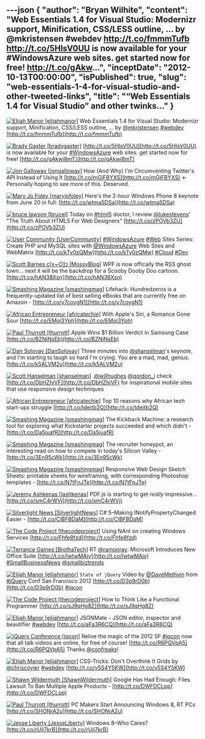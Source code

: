 ---json
{
  "author": "Bryan Wilhite",
  "content": "Web Essentials 1.4 for Visual Studio: Modernizr support, Minification, CSS/LESS outline, ... by @mkristensen #webdev http://t.co/fmmmTufb   http://t.co/5HlsV0UU is now available for your #WindowsAzure web sites. get started now for free! http://t.co/gAkw...",
  "inceptDate": "2012-10-13T00:00:00",
  "isPublished": true,
  "slug": "web-essentials-1-4-for-visual-studio-and-other-tweeted-links",
  "title": "“Web Essentials 1.4 for Visual Studio” and other twinks…"
}
---

[<img alt="Elijah Manor [elijahmanor]" src="https://songhay.blob.core.windows.net/shared-social-twitter/elijahmanor.jpeg">](http://elijahmanor.com "Elijah Manor [elijahmanor]") <span>Web Essentials 1.4 for Visual Studio: Modernizr support, Minification, CSS/LESS outline, ... by [@mkristensen](http://twitter.com/mkristensen) [#webdev](http://search.twitter.com/search?q=%23webdev) [http://t.co/fmmmTufb](http://t.co/fmmmTufb)</span>

[<img alt="Brady Gaster [bradygaster]" src="https://songhay.blob.core.windows.net/shared-social-twitter/bradygaster.jpeg">](http://www.bradygaster.com "Brady Gaster [bradygaster]") <span>[http://t.co/5HlsV0UU](http://t.co/5HlsV0UU) is now available for your [#WindowsAzure](http://search.twitter.com/search?q=%23WindowsAzure) web sites. get started now for free! [http://t.co/gAkwi8mT](http://t.co/gAkwi8mT)</span>

[<img alt="Jon Galloway [jongalloway]" src="https://songhay.blob.core.windows.net/shared-social-twitter/jongalloway.jpeg">](http://weblogs.asp.net/jgalloway "Jon Galloway [jongalloway]") <span>How (And Why) I'm Circumventing Twitter's API Instead of Using It [http://t.co/mGjFBYXS](http://t.co/mGjFBYXS) &lt;- Personally hoping to see more of this. Deserved.</span>

[<img alt="Mary Jo Foley [maryjofoley]" src="https://songhay.blob.core.windows.net/shared-social-twitter/maryjofoley.png">](http://blogs.zdnet.com/microsoft "Mary Jo Foley [maryjofoley]") <span>Here's the 2-hour Windows Phone 8 keynote from June 20 in full: [http://t.co/wtma5DSa](http://t.co/wtma5DSa)</span>

[<img alt="bruce lawson [brucel]" src="https://songhay.blob.core.windows.net/shared-social-twitter/brucel.jpg">](http://www.brucelawson.co.uk "bruce lawson [brucel]") <span>Today on [#html5](http://search.twitter.com/search?q=%23html5) doctor, I review [@lukestevens](http://twitter.com/lukestevens)' "The Truth About HTML5 For Web Designers" [http://t.co/zPOVb3ZU](http://t.co/zPOVb3ZU)</span>

[<img alt="User Community [UserCommunity]" src="https://songhay.blob.core.windows.net/shared-social-twitter/UserCommunity.jpg">](http://www.facebook.com/MicrosoftUserCommunity "User Community [UserCommunity]") <span>[#WindowsAzure](http://search.twitter.com/search?q=%23WindowsAzure) [#Web](http://search.twitter.com/search?q=%23Web) Sites Series: Create PHP and MySQL sites with [@WindowsAzure](http://twitter.com/WindowsAzure) Web Sites and WebMatrix [http://t.co/kTy0zQMw](http://t.co/kTy0zQMw) [#Cloud](http://search.twitter.com/search?q=%23Cloud) [#Dev](http://search.twitter.com/search?q=%23Dev)</span>

[<img alt="Scott Barnes c[x┬○]כ [MossyBlog]" src="https://songhay.blob.core.windows.net/shared-social-twitter/MossyBlog.png">](http://www.riagenic.com/ "Scott Barnes c[x┬○]כ [MossyBlog]") <span>WPF is now offically the RSS ghost town... next it will be the backdrop for a Scooby Dooby Doo cartoon. [http://t.co/hAN38Xsn](http://t.co/hAN38Xsn)</span>

[<img alt="Smashing Magazine [smashingmag]" src="https://songhay.blob.core.windows.net/shared-social-twitter/smashingmag.png">](http://www.smashingmagazine.com "Smashing Magazine [smashingmag]") <span>Lifehack: Hundredzeros is a frequently-updated list of best selling eBooks that are currently free on Amazon - [http://t.co/y7covgN1](http://t.co/y7covgN1)</span>

[<img alt="African Entrepreneur [africatechie]" src="https://songhay.blob.core.windows.net/shared-social-twitter/africatechie.jpg">](http://africanentrepreneur.blogspot.com/ "African Entrepreneur [africatechie]") <span>With Apple's Siri, a Romance Gone Sour [http://t.co/EMoj3Yph](http://t.co/EMoj3Yph)</span>

[<img alt="Paul Thurrott [thurrott]" src="https://songhay.blob.core.windows.net/shared-social-twitter/thurrott.jpeg">](http://www.winsupersite.com "Paul Thurrott [thurrott]") <span>Apple Wins $1 Billion Verdict in Samsung Case [http://t.co/BZNiNsEb](http://t.co/BZNiNsEb)</span>

[<img alt="Dan Solovay [DanSolovay]" src="https://songhay.blob.core.windows.net/shared-social-twitter/DanSolovay.png">](http://www.dansolovay.com "Dan Solovay [DanSolovay]") <span>Three minutes into [@shanselman](http://twitter.com/shanselman)'s keynote, and I'm starting to laugh so hard I'm crying. You are a mad, mad, genius. [http://t.co/k5ALVM2u](http://t.co/k5ALVM2u)</span>

[<img alt="Scott Hanselman [shanselman]" src="https://songhay.blob.core.windows.net/shared-social-twitter/shanselman.jpeg">](http://hanselman.com "Scott Hanselman [shanselman]") <span>.[@willhughes](http://twitter.com/willhughes) [@gordon_j](http://twitter.com/gordon_j) check [http://t.co/DbHZhiVF](http://t.co/DbHZhiVF) for inspirational mobile sites that use responsive design techniques</span>

[<img alt="African Entrepreneur [africatechie]" src="https://songhay.blob.core.windows.net/shared-social-twitter/africatechie.jpg">](http://africanentrepreneur.blogspot.com/ "African Entrepreneur [africatechie]") <span>Top 10 reasons why African tech start-ups struggle [http://t.co/tdeitb2Q](http://t.co/tdeitb2Q)</span>

[<img alt="Smashing Magazine [smashingmag]" src="https://songhay.blob.core.windows.net/shared-social-twitter/smashingmag.png">](http://www.smashingmagazine.com "Smashing Magazine [smashingmag]") <span>The Kickback Machine: a research tool for exploring what Kickstarter projects succeeded and which didn't - [http://t.co/Da5juafR](http://t.co/Da5juafR)</span>

[<img alt="Smashing Magazine [smashingmag]" src="https://songhay.blob.core.windows.net/shared-social-twitter/smashingmag.png">](http://www.smashingmagazine.com "Smashing Magazine [smashingmag]") <span>The recruiter honeypot, an interesting read on how to compete in today's Silicon Valley - [http://t.co/3En95cWk](http://t.co/3En95cWk)</span>

[<img alt="Smashing Magazine [smashingmag]" src="https://songhay.blob.core.windows.net/shared-social-twitter/smashingmag.png">](http://www.smashingmagazine.com "Smashing Magazine [smashingmag]") <span>Responsive Web Design Sketch Sheets: printable sheets for wireframing, with corresponding Photoshop templates - [http://t.co/N7tFnJTe](http://t.co/N7tFnJTe)</span>

[<img alt="Jeremy Ashkenas [jashkenas]" src="https://songhay.blob.core.windows.net/shared-social-twitter/jashkenas.jpeg">](http://documentcloud.org "Jeremy Ashkenas [jashkenas]") <span>PDF.js is starting to get *really* impressive… [http://t.co/smC4rWVj](http://t.co/smC4rWVj)</span>

[<img alt="Silverlight News [SilverlightNews]" src="https://songhay.blob.core.windows.net/shared-social-twitter/SilverlightNews.png">](http://geekswithblogs.net/WynApseTechnicalMusings/ "Silverlight News [SilverlightNews]") <span>C# 5–Making INotifyPropertyChanged Easier - [http://t.co/ClBFBDaM](http://t.co/ClBFBDaM)</span>

[<img alt="The Code Project [thecodeproject]" src="https://songhay.blob.core.windows.net/shared-social-twitter/thecodeproject.png">](http://www.codeproject.com "The Code Project [thecodeproject]") <span>Using NAnt on creating Windows Services [http://t.co/Fhfe8fzd](http://t.co/Fhfe8fzd)</span>

[<img alt="Terrance Gaines [BrothaTech]" src="https://songhay.blob.core.windows.net/shared-social-twitter/BrothaTech.jpeg">](http://brothatech.com "Terrance Gaines [BrothaTech]") <span>RT [@ramonray](http://twitter.com/ramonray): Microsoft Introduces New Office Suite [http://t.co/IwtwMAjv](http://t.co/IwtwMAjv) [#SmallBusinessNews](http://search.twitter.com/search?q=%23SmallBusinessNews) [@smallbiztrends](http://twitter.com/smallbiztrends)</span>

[<img alt="Elijah Manor [elijahmanor]" src="https://songhay.blob.core.windows.net/shared-social-twitter/elijahmanor.jpeg">](http://elijahmanor.com "Elijah Manor [elijahmanor]") <span>`State of jQuery` Video by [@DaveMethvin](http://twitter.com/DaveMethvin) from [#jQuery](http://search.twitter.com/search?q=%23jQuery) Conf San Francisco 2012 [http://t.co/D3p9rD0b](http://t.co/D3p9rD0b) [#jqcon](http://search.twitter.com/search?q=%23jqcon)</span>

[<img alt="The Code Project [thecodeproject]" src="https://songhay.blob.core.windows.net/shared-social-twitter/thecodeproject.png">](http://www.codeproject.com "The Code Project [thecodeproject]") <span>How to Think Like a Functional Programmer [http://t.co/sJ9qHg8Z](http://t.co/sJ9qHg8Z)</span>

[<img alt="Elijah Manor [elijahmanor]" src="https://songhay.blob.core.windows.net/shared-social-twitter/elijahmanor.jpeg">](http://elijahmanor.com "Elijah Manor [elijahmanor]") <span>JSONMate - JSON editor, inspector and beautifier [#webdev](http://search.twitter.com/search?q=%23webdev) [http://t.co/aFa3R6CQ](http://t.co/aFa3R6CQ)</span>

[<img alt="jQuery Conference [jqcon]" src="https://songhay.blob.core.windows.net/shared-social-twitter/jqcon.png">](http://events.jquery.org "jQuery Conference [jqcon]") <span>Relive the magic of the 2012 SF [#jqcon](http://search.twitter.com/search?q=%23jqcon) now that all talk videos are online, for free of course! [http://t.co/R6PQVpA5](http://t.co/R6PQVpA5) Thanks [@confreaks](http://twitter.com/confreaks)!</span>

[<img alt="Elijah Manor [elijahmanor]" src="https://songhay.blob.core.windows.net/shared-social-twitter/elijahmanor.jpeg">](http://elijahmanor.com "Elijah Manor [elijahmanor]") <span>CSS-Tricks: Don't Overthink It Grids by [@chriscoyier](http://twitter.com/chriscoyier) [#webdev](http://search.twitter.com/search?q=%23webdev) [http://t.co/v5S4Y5KW](http://t.co/v5S4Y5KW)</span>

[<img alt="Shawn Wildermuth [ShawnWildermuth]" src="https://songhay.blob.core.windows.net/shared-social-twitter/ShawnWildermuth.jpeg">](http://wildermuth.com "Shawn Wildermuth [ShawnWildermuth]") <span>Google Has Had Enough: Files Lawsuit To Ban Multiple Apple Products - [http://t.co/DWFDCLpp](http://t.co/DWFDCLpp)</span>

[<img alt="Paul Thurrott [thurrott]" src="https://songhay.blob.core.windows.net/shared-social-twitter/thurrott.jpeg">](http://www.winsupersite.com "Paul Thurrott [thurrott]") <span>PC Makers Start Announcing Windows 8, RT PCs [http://t.co/SHONrA2u](http://t.co/SHONrA2u)</span>

[<img alt="Jesse Liberty [JesseLiberty]" src="https://songhay.blob.core.windows.net/shared-social-twitter/JesseLiberty.png">](http://JesseLiberty.com "Jesse Liberty [JesseLiberty]") <span>Windows 8–Who Cares? [http://t.co/rUil7krB](http://t.co/rUil7krB)</span>
